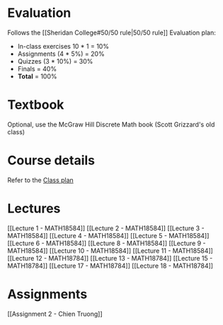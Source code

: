 # Evaluation
Follows the [[Sheridan College#50/50 rule|50/50 rule]]
Evaluation plan:
- In-class exercises 10 * 1 = 10%
- Assignments (4 * 5%) = 20%
- Quizzes (3 * 10%) = 30%
- Finals = 40%
- **Total** = 100%
# Textbook
Optional, use the McGraw Hill Discrete Math book (Scott Grizzard's old class)
# Course details
Refer to the <a href="https://slate.sheridancollege.ca/d2l/le/content/1136444/viewContent/14766729/View">Class plan</a>
# Lectures
[[Lecture 1 - MATH18584]]
[[Lecture 2 - MATH18584]]
[[Lecture 3 - MATH18584]]
[[Lecture 4 - MATH18584]]
[[Lecture 5 - MATH18584]]
[[Lecture 6 - MATH18584]]
[[Lecture 8 - MATH18584]]
[[Lecture 9 - MATH18584]]
[[Lecture 10 - MATH18584]]
[[Lecture 11 - MATH18584]]
[[Lecture 12 - MATH18784]]
[[Lecture 13 - MATH18784]]
[[Lecture 15 - MATH18784]]
[[Lecture 17 - MATH18784]]
[[Lecture 18 - MATH18784]]
# Assignments
[[Assignment 2 - Chien Truong]]
